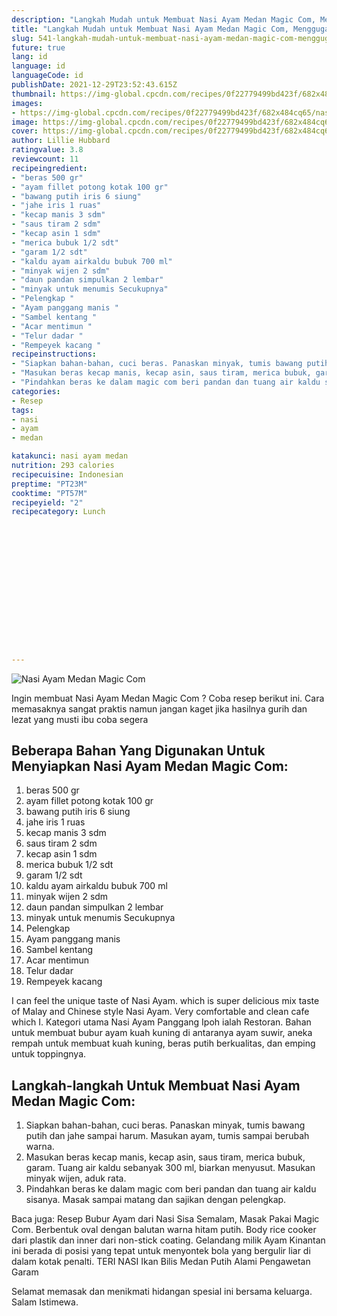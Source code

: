 ```yaml
---
description: "Langkah Mudah untuk Membuat Nasi Ayam Medan Magic Com, Menggugah Selera"
title: "Langkah Mudah untuk Membuat Nasi Ayam Medan Magic Com, Menggugah Selera"
slug: 541-langkah-mudah-untuk-membuat-nasi-ayam-medan-magic-com-menggugah-selera
future: true
lang: id
language: id
languageCode: id
publishDate: 2021-12-29T23:52:43.615Z 
thumbnail: https://img-global.cpcdn.com/recipes/0f22779499bd423f/682x484cq65/nasi-ayam-medan-magic-com-foto-resep-utama.webp
images:
- https://img-global.cpcdn.com/recipes/0f22779499bd423f/682x484cq65/nasi-ayam-medan-magic-com-foto-resep-utama.webp
image: https://img-global.cpcdn.com/recipes/0f22779499bd423f/682x484cq65/nasi-ayam-medan-magic-com-foto-resep-utama.webp
cover: https://img-global.cpcdn.com/recipes/0f22779499bd423f/682x484cq65/nasi-ayam-medan-magic-com-foto-resep-utama.webp
author: Lillie Hubbard
ratingvalue: 3.8
reviewcount: 11
recipeingredient:
- "beras 500 gr"
- "ayam fillet potong kotak 100 gr"
- "bawang putih iris 6 siung"
- "jahe iris 1 ruas"
- "kecap manis 3 sdm"
- "saus tiram 2 sdm"
- "kecap asin 1 sdm"
- "merica bubuk 1/2 sdt"
- "garam 1/2 sdt"
- "kaldu ayam airkaldu bubuk 700 ml"
- "minyak wijen 2 sdm"
- "daun pandan simpulkan 2 lembar"
- "minyak untuk menumis Secukupnya"
- "Pelengkap "
- "Ayam panggang manis "
- "Sambel kentang "
- "Acar mentimun "
- "Telur dadar "
- "Rempeyek kacang "
recipeinstructions:
- "Siapkan bahan-bahan, cuci beras. Panaskan minyak, tumis bawang putih dan jahe sampai harum. Masukan ayam, tumis sampai berubah warna."
- "Masukan beras kecap manis, kecap asin, saus tiram, merica bubuk, garam. Tuang air kaldu sebanyak 300 ml, biarkan menyusut. Masukan minyak wijen, aduk rata."
- "Pindahkan beras ke dalam magic com beri pandan dan tuang air kaldu sisanya. Masak sampai matang dan sajikan dengan pelengkap."
categories:
- Resep
tags:
- nasi
- ayam
- medan

katakunci: nasi ayam medan 
nutrition: 293 calories
recipecuisine: Indonesian
preptime: "PT23M"
cooktime: "PT57M"
recipeyield: "2"
recipecategory: Lunch


     
    
    
    
    
    
    
    
    
    
    
      
    
---
```



![Nasi Ayam Medan Magic Com](https://img-global.cpcdn.com/recipes/0f22779499bd423f/682x484cq65/nasi-ayam-medan-magic-com-foto-resep-utama.webp)

Ingin membuat Nasi Ayam Medan Magic Com ? Coba resep berikut ini. Cara memasaknya sangat praktis namun jangan kaget jika hasilnya gurih dan lezat yang musti ibu coba segera

<!--inarticleads1-->

## Beberapa Bahan Yang Digunakan Untuk Menyiapkan Nasi Ayam Medan Magic Com:

1. beras 500 gr
1. ayam fillet potong kotak 100 gr
1. bawang putih iris 6 siung
1. jahe iris 1 ruas
1. kecap manis 3 sdm
1. saus tiram 2 sdm
1. kecap asin 1 sdm
1. merica bubuk 1/2 sdt
1. garam 1/2 sdt
1. kaldu ayam airkaldu bubuk 700 ml
1. minyak wijen 2 sdm
1. daun pandan simpulkan 2 lembar
1. minyak untuk menumis Secukupnya
1. Pelengkap 
1. Ayam panggang manis 
1. Sambel kentang 
1. Acar mentimun 
1. Telur dadar 
1. Rempeyek kacang 

I can feel the unique taste of Nasi Ayam. which is super delicious mix taste of Malay and Chinese style Nasi Ayam. Very comfortable and clean cafe which I. Kategori utama Nasi Ayam Panggang Ipoh ialah Restoran. Bahan untuk membuat bubur ayam kuah kuning di antaranya ayam suwir, aneka rempah untuk membuat kuah kuning, beras putih berkualitas, dan emping untuk toppingnya. 

<!--inarticleads2-->

## Langkah-langkah Untuk Membuat Nasi Ayam Medan Magic Com:

1. Siapkan bahan-bahan, cuci beras. Panaskan minyak, tumis bawang putih dan jahe sampai harum. Masukan ayam, tumis sampai berubah warna.
1. Masukan beras kecap manis, kecap asin, saus tiram, merica bubuk, garam. Tuang air kaldu sebanyak 300 ml, biarkan menyusut. Masukan minyak wijen, aduk rata.
1. Pindahkan beras ke dalam magic com beri pandan dan tuang air kaldu sisanya. Masak sampai matang dan sajikan dengan pelengkap.


Baca juga: Resep Bubur Ayam dari Nasi Sisa Semalam, Masak Pakai Magic Com. Berbentuk oval dengan balutan warna hitam putih. Body rice cooker dari plastik dan inner dari non-stick coating. Gelandang milik Ayam Kinantan ini berada di posisi yang tepat untuk menyontek bola yang bergulir liar di dalam kotak penalti. TERI NASI Ikan Bilis Medan Putih Alami Pengawetan Garam 

Selamat memasak dan menikmati hidangan spesial ini bersama keluarga. Salam Istimewa.
